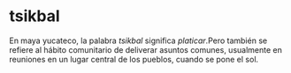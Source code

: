 # tsikbal
En maya yucateco, la palabra *tsikbal* significa *platicar*.Pero también se refiere al hábito comunitario de deliverar asuntos comunes, usualmente en reuniones en un lugar central de los pueblos, cuando se pone el sol.
